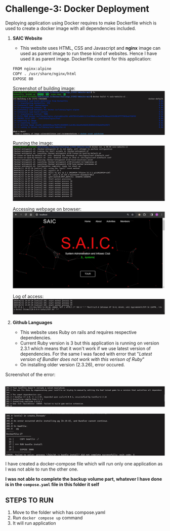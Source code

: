 # Challenge-3: Docker Deployment

Deploying application using Docker requires to make Dockerfile which is used to create a docker image with all dependencies included. 

1. **SAIC Website**
    - This website uses HTML, CSS and Javascript and **nginx** image can used as parent image to run these kind of websites. Hence I have used it as parent image.
    Dockerfile content for this application:
    ```Docker
    FROM nginx:alpine
    COPY . /usr/share/nginx/html
    EXPOSE 80
    ```
    Screenshot of building image: ![image_build](../assets/images/challenge_3_img_1.jpg)

    Running the image: ![running_image](../assets/images/challenge_3_img_2.jpg)

    Accessing webpage on browser: ![webpage_image](../assets/images/challenge_3_img_3.jpg)

    Log of access:  ![access_image](../assets/images/challenge_3_img_4.jpg)

2. **Github Languages**
    - This website uses Ruby on rails and requires respective dependencies.
    - Current Ruby version is 3 but this application is running on version 2.3.1 which means that it won't work if we use latest version of dependencies. For the same I was faced with error that "*Latest version of Bundler does not work with this verison of Ruby*"
    - On installing older version (2.3.26), error occured. 

Screenshot of the error: 

![error1](../assets/images/challenge_3_img_5.jpg)
---
![error2](../assets/images/challenge_3_img_6.jpg)

I have created a docker-compose file which will run only one application as I was not able to run the other one. 

**I was not able to complete the backup volume part, whatever I have done is in the `compose.yaml` file in this folder it self**


## STEPS TO RUN

1. Move to the folder which has compose.yaml
2. Run `docker compose up` command
3. It will run application 

